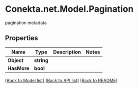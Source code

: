 # Conekta.net.Model.Pagination
pagination metadata

## Properties

Name | Type | Description | Notes
------------ | ------------- | ------------- | -------------
**Object** | **string** |  | 
**HasMore** | **bool** |  | 

[[Back to Model list]](../README.md#documentation-for-models) [[Back to API list]](../README.md#documentation-for-api-endpoints) [[Back to README]](../README.md)

